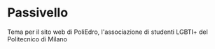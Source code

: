 # Passivello
Tema per il sito web di PoliEdro, l'associazione di studenti LGBTI+ del Politecnico di Milano

